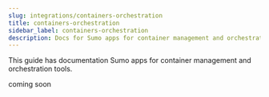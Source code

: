 ```yaml
---
slug: integrations/containers-orchestration
title: containers-orchestration
sidebar_label: containers-orchestration
description: Docs for Sumo apps for container management and orchestration tools.
---
```


This guide has documentation Sumo apps for container management and orchestration tools.  

coming soon
